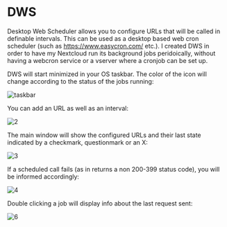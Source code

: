 # DWS
Desktop Web Scheduler allows you to configure URLs that will be called in definable intervals. This can be used as a desktop based web cron scheduler (such as https://www.easycron.com/ etc.).
I created DWS in order to have my Nextcloud run its background jobs peridoically, without having a webcron service or a vserver where a cronjob can be set up.


DWS will start minimized in your OS taskbar. The color of the icon will change according to the status of the jobs running:

![taskbar](https://user-images.githubusercontent.com/7944573/155946460-1b60971a-6330-4cec-9e4e-a635bf72e598.png)

You can add an URL as well as an interval:

![2](https://user-images.githubusercontent.com/7944573/155946908-b6b93f27-bfee-4074-877f-1560f9569a3b.png)


The main window will show the configured URLs and their last state indicated by a checkmark, questionmark or an X:

![3](https://user-images.githubusercontent.com/7944573/155946995-d92e884d-4d6f-455f-a32a-50198c173983.png)


If a scheduled call fails (as in returns a non 200-399 status code), you will be informed accordingly:

![4](https://user-images.githubusercontent.com/7944573/155947081-195930d8-710b-440f-b454-a45b2198e93c.png)


Double clicking a job will display info about the last request sent:

![6](https://user-images.githubusercontent.com/7944573/155947208-b53926c2-c3c2-4961-a297-3d6dff5889f7.png)
